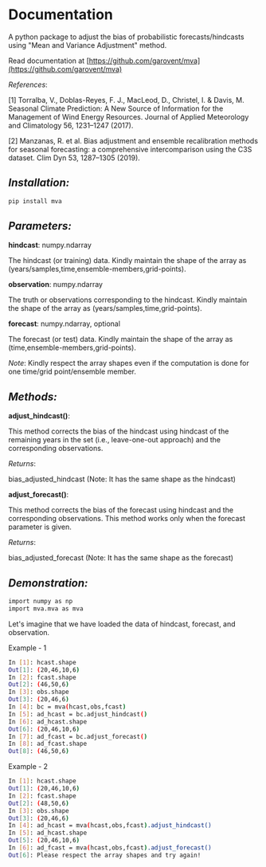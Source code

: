 # Documentation  

A python package to adjust the bias of probabilistic forecasts/hindcasts using "Mean and Variance Adjustment" method.

Read documentation at [https://github.com/garovent/mva](https://github.com/garovent/mva)

_References_:

[1] Torralba, V., Doblas-Reyes, F. J., MacLeod, D., Christel, I. & Davis, M. Seasonal Climate Prediction: A New Source of Information for the Management of Wind Energy Resources. Journal of Applied Meteorology and Climatology 56, 1231–1247 (2017).

[2] Manzanas, R. et al. Bias adjustment and ensemble recalibration methods for seasonal forecasting: a comprehensive intercomparison using the C3S dataset. Clim Dyn 53, 1287–1305 (2019).

## _Installation:_

```sh
pip install mva
```

## _Parameters:_

**hindcast**: numpy.ndarray

The hindcast (or training) data. Kindly maintain the shape of the array as (years/samples,time,ensemble-members,grid-points).

**observation**: numpy.ndarray

The truth or observations corresponding to the hindcast. Kindly maintain the shape of the array as (years/samples,time,grid-points).
    
**forecast**: numpy.ndarray, optional

The forecast (or test) data. Kindly maintain the shape of the array as (time,ensemble-members,grid-points).

_Note_: Kindly respect the array shapes even if the computation is done for one time/grid point/ensemble member.

## _Methods:_

**adjust_hindcast()**:

This method corrects the bias of the hindcast using hindcast of the remaining years in the set (i.e., leave-one-out approach) and the corresponding observations.

_Returns_:

bias_adjusted_hindcast (Note: It has the same shape as the hindcast)

**adjust_forecast()**:

This method corrects the bias of the forecast using hindcast and the corresponding observations. This method works only when the forecast parameter is given.

_Returns_:

bias_adjusted_forecast (Note: It has the same shape as the forecast)

## _Demonstration:_

```sh
import numpy as np
import mva.mva as mva
```
Let's imagine that we have loaded the data of hindcast, forecast, and observation.

Example - 1
```sh
In [1]: hcast.shape
Out[1]: (20,46,10,6)
In [2]: fcast.shape
Out[2]: (46,50,6)
In [3]: obs.shape
Out[3]: (20,46,6)
In [4]: bc = mva(hcast,obs,fcast)
In [5]: ad_hcast = bc.adjust_hindcast()
In [6]: ad_hcast.shape
Out[6]: (20,46,10,6)
In [7]: ad_fcast = bc.adjust_forecast()
In [8]: ad_fcast.shape
Out[8]: (46,50,6)
```

Example - 2
```sh
In [1]: hcast.shape
Out[1]: (20,46,10,6)
In [2]: fcast.shape
Out[2]: (48,50,6)
In [3]: obs.shape
Out[3]: (20,46,6)
In [4]: ad_hcast = mva(hcast,obs,fcast).adjust_hindcast()
In [5]: ad_hcast.shape
Out[5]: (20,46,10,6)
In [6]: ad_fcast = mva(hcast,obs,fcast).adjust_forecast()
Out[6]: Please respect the array shapes and try again!
```
